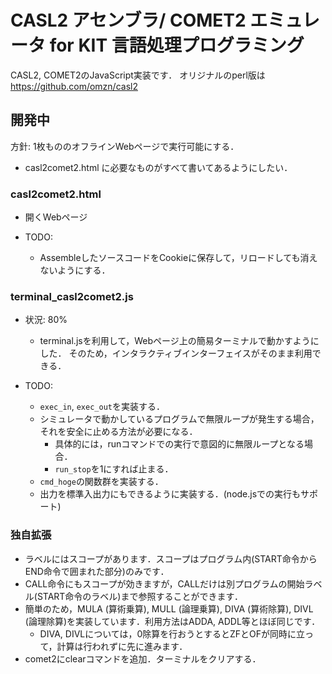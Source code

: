 # CASL2 アセンブラ/ COMET2 エミュレータ for KIT 言語処理プログラミング

CASL2, COMET2のJavaScript実装です．
オリジナルのperl版は https://github.com/omzn/casl2 

## 開発中

方針: 1枚もののオフラインWebページで実行可能にする．
* casl2comet2.html に必要なものがすべて書いてあるようにしたい．

### casl2comet2.html

* 開くWebページ

* TODO:
  * AssembleしたソースコードをCookieに保存して，リロードしても消えないようにする．

### terminal_casl2comet2.js

* 状況: 80%
  * terminal.jsを利用して，Webページ上の簡易ターミナルで動かすようにした． そのため，インタラクティブインターフェイスがそのまま利用できる．

* TODO:
  * `exec_in`, `exec_out`を実装する．
  * シミュレータで動かしているプログラムで無限ループが発生する場合，それを安全に止める方法が必要になる．
    * 具体的には，runコマンドでの実行で意図的に無限ループとなる場合．
    * `run_stop`を1にすれば止まる．
  * `cmd_hoge`の関数群を実装する．
  * 出力を標準入出力にもできるように実装する．(node.jsでの実行もサポート)

### 独自拡張

* ラベルにはスコープがあります．スコープはプログラム内(START命令からEND命令で囲まれた部分)のみです．
* CALL命令にもスコープが効きますが，CALLだけは別プログラムの開始ラベル(START命令のラベル)まで参照することができます．
* 簡単のため，MULA (算術乗算), MULL (論理乗算), DIVA (算術除算), DIVL (論理除算)を実装しています．利用方法はADDA, ADDL等とほぼ同じです．
  * DIVA, DIVLについては，0除算を行おうとするとZFとOFが同時に立って，計算は行われずに先に進みます．
* comet2にclearコマンドを追加．ターミナルをクリアする．


